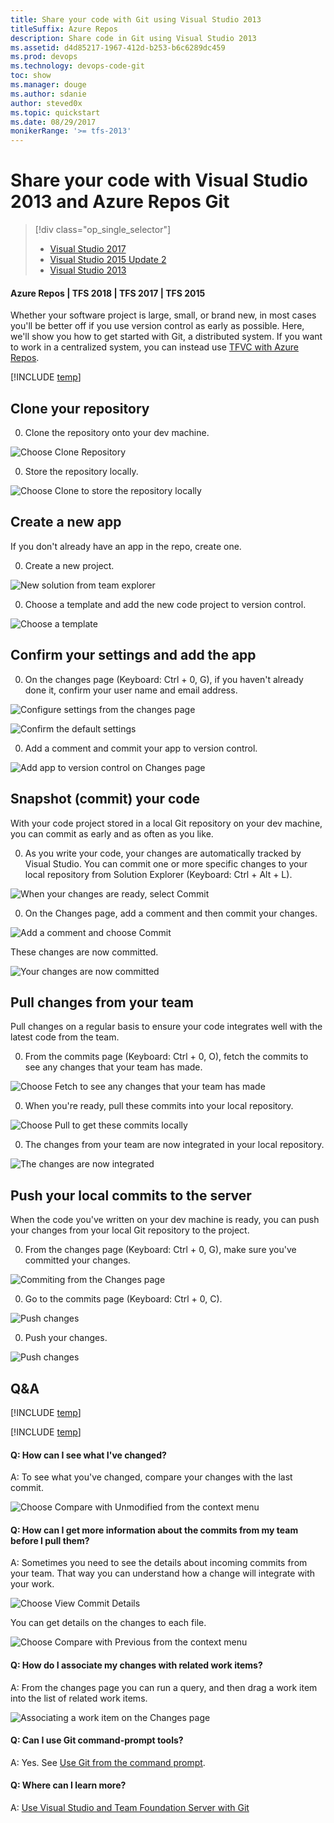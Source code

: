 ```yaml
---
title: Share your code with Git using Visual Studio 2013
titleSuffix: Azure Repos
description: Share code in Git using Visual Studio 2013
ms.assetid: d4d85217-1967-412d-b253-b6c6289dc459
ms.prod: devops
ms.technology: devops-code-git 
toc: show
ms.manager: douge
ms.author: sdanie
author: steved0x
ms.topic: quickstart
ms.date: 08/29/2017
monikerRange: '>= tfs-2013'
---
```



# Share your code with Visual Studio 2013 and Azure Repos Git

> [!div class="op_single_selector"]
> - [Visual Studio 2017](share-your-code-in-git-vs-2017.md)
> - [Visual Studio 2015 Update 2](share-your-code-in-git-vs.md)
> - [Visual Studio 2013](share-your-code-in-git-vs-2013.md)   

#### Azure Repos | TFS 2018 | TFS 2017 | TFS 2015  

Whether your software project is large, small, or brand new, 
in most cases you'll be better off if you use version control 
as early as possible. Here, we'll show you how to get started with 
Git, a distributed system. If you want to work in a centralized system, 
you can instead use [TFVC with Azure Repos](../../repos/tfvc/share-your-code-in-tfvc-vs.md).

[!INCLUDE [temp](_shared/open-team-project-in-vs.md)]

## Clone your repository

0. Clone the repository onto your dev machine.

 ![Choose Clone Repository](_img/share-your-code-in-git-vs/IC684063.png)

0. Store the repository locally.

 ![Choose Clone to store the repository locally](_img/share-your-code-in-git-vs/IC682931.png)

## Create a new app
If you don't already have an app in the repo, create one.

0. Create a new project.

 ![New solution from team explorer](_img/share-your-code-in-git-vs/team-explorer-git-new-solution.png)

0. Choose a template and add the new code project to version control.

 ![Choose a template](_img/create-your-app-vs/IC687148.png)

## Confirm your settings and add the app

0. On the changes page (Keyboard: Ctrl + 0, G), if you haven't already done it,
confirm your user name and email address.

 ![Configure settings from the changes page](_img/share-your-code-in-git-vs/confirm-git-settings-from-changes-page.png)

 ![Confirm the default settings](_img/share-your-code-in-git-vs/git-initial-settings-with-default-values.png)

0. Add a comment and commit your app to version control.

 ![Add app to version control on Changes page](_img/share-your-code-in-git-vs/team-explorer-git-changes-add-app.png)


## Snapshot (commit) your code

With your code project stored in a local Git repository on your dev machine, 
you can commit as early and as often as you like.

0. As you write your code, your changes are automatically tracked by Visual Studio. 
You can commit one or more specific changes to your local repository from Solution Explorer
(Keyboard: Ctrl + Alt + L).

 ![When your changes are ready, select Commit](_img/share-your-code-in-git-vs/IC683030.png)

0. On the Changes page, add a comment and then commit your changes.

 ![Add a comment and choose Commit](_img/share-your-code-in-git-vs/IC683031.png)

 These changes are now committed.

 ![Your changes are now committed](_img/share-your-code-in-git-vs/IC683032.png)

## Pull changes from your team

Pull changes on a regular basis to ensure your code integrates well with the latest code from the team.

0. From the commits page (Keyboard: Ctrl + 0, O), fetch the commits to see any changes that your team has made.

 ![Choose Fetch to see any changes that your team has made](_img/share-your-code-in-git-vs/IC682939.png)

0. When you're ready, pull these commits into your local repository.

 ![Choose Pull to get these commits locally](_img/share-your-code-in-git-vs/IC682942.png)

0. The changes from your team are now integrated in your local repository.

 ![The changes are now integrated](_img/share-your-code-in-git-vs/IC682943.png)

## Push your local commits to the server

When the code you've written on your dev machine is ready, you can push your changes from your local Git repository to the project.

0. From the changes page (Keyboard: Ctrl + 0, G), make sure you've committed your changes.

 ![Commiting from the Changes page](_img/share-your-code-in-git-vs/IC682975.png)

0. Go to the commits page (Keyboard: Ctrl + 0, C).

 ![Push changes](_img/share-your-code-in-git-vs/IC682976.png)

0. Push your changes.

 ![Push changes](_img/share-your-code-in-git-vs/IC682977.png)


## Q&A

<!-- BEGINSECTION class="md-qanda" -->

[!INCLUDE [temp](_shared/open-team-project-in-vs-qa.md)]

[!INCLUDE [temp](_shared/qa-vs-launch-fail.md)]


#### Q: How can I see what I've changed?

A: To see what you've changed, compare your changes with the last commit.

 ![Choose Compare with Unmodified from the context menu](_img/share-your-code-in-git-vs/IC685270.png)

#### Q: How can I get more information about the commits from my team before I pull them?

A: Sometimes you need to see the details about incoming commits from your team. That way you can understand how a change will integrate with your work.

 ![Choose View Commit Details](_img/share-your-code-in-git-vs/IC682940.png)

 You can get details on the changes to each file.

 ![Choose Compare with Previous from the context menu](_img/share-your-code-in-git-vs/IC685291.png)

#### Q: How do I associate my changes with related work items?

A: From the changes page you can run a query, and then drag a work item into the list of related work items.

 ![Associating a work item on the Changes page](_img/share-your-code-in-git-vs/IC685315.png)

#### Q: Can I use Git command-prompt tools?

A: Yes. See [Use Git from the command prompt](command-prompt.md).

#### Q: Where can I learn more?

A: [Use Visual Studio and Team Foundation Server with Git](overview.md)

<!-- ENDSECTION --> 
